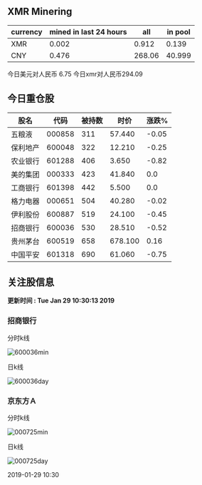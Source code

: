 ## XMR Minering

|currency|mined in last 24 hours|all|in pool|
|---|---|---|---|
|XMR|0.002|0.912|0.139|
|CNY|0.476|268.06|40.999|

今日美元对人民币 6.75	今日xmr对人民币294.09


## 今日重仓股 

|股名|代码|被持数|时价|涨跌%|
|---|---|---|---|---|
|五粮液|000858|311|57.440|-0.05|
|保利地产|600048|322|12.210|-0.25|
|农业银行|601288|406|3.650|-0.82|
|美的集团|000333|423|41.840|0.0|
|工商银行|601398|442|5.500|0.0|
|格力电器|000651|504|40.280|-0.02|
|伊利股份|600887|519|24.100|-0.45|
|招商银行|600036|530|28.510|-0.52|
|贵州茅台|600519|658|678.100|0.16|
|中国平安|601318|690|61.060|-0.75|

## 关注股信息
**更新时间 : Tue Jan 29 10:30:13 2019**
### 招商银行 
分时k线

![600036min](http://image.sinajs.cn/newchart/min/n/sh600036.gif)

日k线

![600036day](http://image.sinajs.cn/newchart/daily/n/sh600036.gif)

### 京东方Ａ 
分时k线

![000725min](http://image.sinajs.cn/newchart/min/n/sz000725.gif)

日k线

![000725day](http://image.sinajs.cn/newchart/daily/n/sz000725.gif)

2019-01-29 10:30